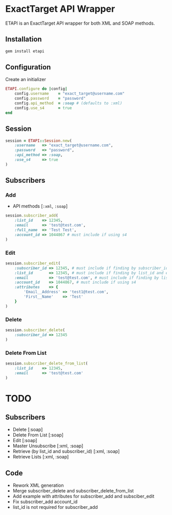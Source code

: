 ExactTarget API Wrapper
=======================

ETAPI is an ExactTarget API wrapper for both XML and SOAP methods.

Installation
------------

```ruby
gem install etapi
```

Configuration
-------------

Create an initializer

```ruby
ETAPI.configure do |config|
	config.username    = "exact_target@username.com"
	config.password    = "password"
	config.api_method  = :soap # (defaults to :xml)
	config.use_s4      = true
end
```

Session
-------

```ruby
session = ETAPI::Session.new(
	:username   => "exact_target@username.com",
	:password   => "password",
	:api_method => :soap,
	:use_s4     => true
)
```

Subscribers
-----------

### Add
* API methods [`:xml`, `:soap`]
```ruby
session.subscriber_add(
	:list_id    => 12345,
	:email      => 'test@test.com',
	:full_name  => 'Test Test',
	:account_id => 1044867 # must include if using s4
)
```

### Edit
```ruby
session.subscriber_edit(
	:subscriber_id => 12345, # must include if finding by subscriber_id
	:list_id       => 12345, # must include if finding by list_id and email
	:email         => 'test@test.com', # must include if finding by list_id and email
	:account_id    => 1044867, # must include if using s4
	:attributes    => {
		'Email__Address' => 'test1@test.com',
		'First__Name'    => 'Test'
	}
)
```

### Delete
```ruby
session.subscriber_delete(
	:subscriber_id => 12345
)
```

### Delete From List
```ruby
session.subscriber_delete_from_list(
	:list_id    => 12345,
	:email      => 'test@test.com'
)
```

TODO
====

Subscribers
-----------
* Delete [:soap]
* Delete From List [:soap]
* Edit [:soap]
* Master Unsubscribe [:xml, :soap]
* Retrieve (by list_id and subscriber_id) [:xml, :soap]
* Retrieve Lists [:xml, :soap]

Code
----
* Rework XML generation
* Merge subscriber_delete and subscriber_delete_from_list
* Add example with attributes for subscriber_add and subsciber_edit
* Fix subscriber_add account_id
* list_id is not required for subscriber_add